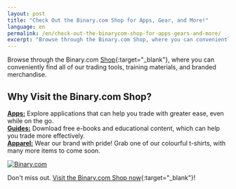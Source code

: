 ```yaml
---
layout: post
title: "Check Out the Binary.com Shop for Apps, Gear, and More!"
language: en
permalink: /en/check-out-the-binarycom-shop-for-apps-gears-and-more/
excerpt: "Browse through the Binary.com Shop, where you can conveniently find all of our trading tools, training materials, and branded merchandise..."
---
```


Browse through the Binary.com [Shop](https://shop.binary.com){:target="_blank"}, where you can conveniently find all of our trading tools, training materials, and branded merchandise.

<h2>Why Visit the Binary.com Shop?</h2>


**<a href="https://shop.binary.com/collections/applications?utm_source=blog&utm_medium=social&utm_content=EN&utm_campaign=whatsnew" target="_blank">Apps:</a>** Explore applications that can help you trade with greater ease, even while on the go.
<br>
**<a href="https://shop.binary.com/collections/guides?utm_source=blog&utm_medium=social&utm_content=EN&utm_campaign=whatsnew" target="_blank">Guides:</a>** Download free e-books and educational content, which can help you trade more effectively.
<br>
**<a href="https://shop.binary.com/collections/apparels?utm_source=blog&utm_medium=social&utm_content=EN&utm_campaign=whatsnew" target="_blank">Apparel:</a>** Wear our brand with pride! Grab one of our colourful t-shirts, with many more items to come soon.


<a href="https://shop.binary.com/collections/all?utm_source=blog&utm_medium=social&utm_content=EN&utm_campaign=whatsnew" target="_blank"><img src="{{ site.url }}/images/binary-shop-email-image-01.jpg" alt="Binary.com"></a>

Don't miss out. [Visit the Binary.com Shop now](https://shop.binary.com/collections/all?utm_source=blog&utm_medium=social&utm_content=EN&utm_campaign=whatsnew){:target="_blank"}!




